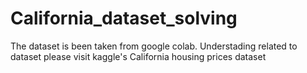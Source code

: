 # California_dataset_solving
The dataset is been taken from google colab.
Understading related to dataset please visit kaggle's California housing prices dataset
